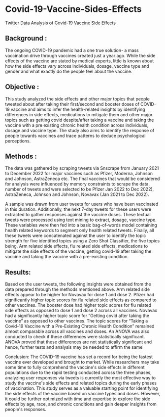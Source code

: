 # Covid-19-Vaccine-Sides-Effects
Twitter Data Analysis of Covid-19 Vaccine Side Effects


## Background :

The ongoing COVID-19 pandemic had a one true solution- a mass vaccination drive through vaccines created just a year ago. While the side effects of the vaccine are stated by medical experts, little is known about how the side effects vary across individuals, dosage, vaccine type and gender and what exactly do the people feel about the vaccine. 

## Objective :

This study analyzed the side effects and other major topics that people tweeted about after taking their first/second and booster doses of COVID-19 vaccine and aims to infer the health-related insights by identifying differences in side effects, medications to mitigate them and other major topics such as getting covid despite/after taking a vaccine and taking the vaccine with a pre existing chronic health condition across individuals, dosage and vaccine type. The study also aims to identify the response of people towards vaccines and trace patterns to deduce psychological perceptions. 

## Methods :

The data was gathered by scraping tweets via Snscrape from January 2021 to December 2022 for major vaccines such as Pfizer, Moderna, Johnson and Johnson, AstraZeneca etc. The final vaccines that would be considered for analysis were influenced by memory constraints to scrape the data, number of tweets and were selected to be Pfizer Jan 2022 to Dec 2022), AstraZeneca, Johnson and Johnson, Novavax (Jan 2021 to Dec 2022). 

A sample was drawn from user tweets for users who have been vaccinated in this duration. Additionally, the next 7-day tweets for these users were extracted to gather responses against the vaccine doses. These textual tweets were processed using text mining to extract, dosage, vaccine type. These variables were then fed into a basic bag-of-words model containing health related keywords to segment only health related tweets. Finally, all these tweets were concatenated against the user to identify the topic strength for five identified topics using a Zero Shot Classifier, the five topics being, Arm related side effects, flu related side effects, medications to mitigate the side effects of the vaccine, getting covid-19 after taking the vaccine and taking the vaccine with a pre-existing condition. 

## Results:
Based on the user tweets, the following insights were obtained from the data prepared through the methods mentioned above. 
Arm related side effects appear to be higher for Novavax for dose 1 and dose 2.
Pfizer had significantly higher topic scores for flu related side effects as compared to other vaccines.
The booster dose had higher topic scores for flu related side effects as opposed to dose 1 and dose 2 across all vaccines.
Novavax had a significantly higher topic score for “Getting covid after taking the vaccine” as opposed to other vaccines.
The topic scores for “Taking a Covid-19 Vaccine with a Pre-Existing Chronic Health Condition” remained almost comparable across all vaccines and doses.
An ANOVA was also conducted to check if these differences were statistically significant. ANOVA proved that these differences are not statistically significant and hence, further tests and analysis may be needed to affirm the same




Conclusion:
The COVID-19 vaccine has set a record for being the fastest vaccine ever developed and brought to market. While researchers may take some time to fully comprehend the vaccine's side effects in different populations due to the rapid testing conducted across the three phases, analyzing user responses via tweets is currently the most effective way to study the vaccine's side effects and related topics during the early phases of vaccination. This study serves as a valuable starting point for identifying the side effects of the vaccine based on vaccine types and doses. However, it could be further optimized with time and expertise to explore the side effects by age, race, and chronic conditions and gain deeper insights from people's responses.
